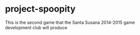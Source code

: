 # project-spoopity
This is the second game that the Santa Susana 2014-2015 game development club will produce
